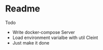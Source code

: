 # Readme  
Todo  
- Write docker-compose
Server  
- Load environment varialbe with util
Cleint  
- Just make it done  


